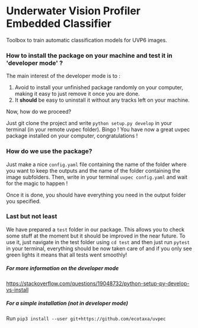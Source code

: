 # Underwater Vision Profiler Embedded Classifier

Toolbox to train automatic classification models for UVP6 images.

### How to install the package on your machine and test it in 'developer mode' ?

The main interest of the developer mode is to :

1. Avoid to install your unfinished package randomly on your computer, making it easy to just remove it once you are done.
2. It __should__ be easy to uninstall it without any tracks left on your machine.

Now, how do we proceed?

Just git clone the project and write `python setup.py develop` in your terminal (in your remote uvpec folder). Bingo ! You have now a great uvpec package installed on your computer, congratulations !

### How do we use the package?

Just make a nice `config.yaml` file containing the name of the folder where you want to keep the outputs and the name of the folder containing the image subfolders.
Then, write in your terminal `uvpec config.yaml` and wait for the magic to happen !

Once it is done, you should have everything you need in the output folder you specified. 

### Last but not least

We have prepared a `test` folder in our package. This allows you to check some stuff at the moment but it should be improved in the near future. To use it,
just navigate in the test folder using `cd test` and then just run `pytest` in your terminal, everything should be now taken care of and if you only see green lights it means that all tests went smoothly!

##### For more information on the developer mode
https://stackoverflow.com/questions/19048732/python-setup-py-develop-vs-install

##### For a simple installation (not in developer mode)
Run `pip3 install --user git+https://github.com/ecotaxa/uvpec`
